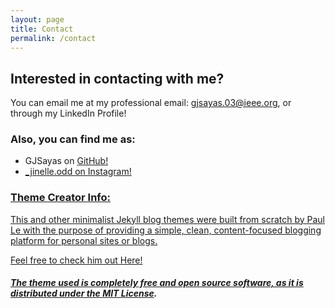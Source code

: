 ```yaml
---
layout: page
title: Contact
permalink: /contact
---
```

## Interested in contacting with me?
You can email me at my professional email: [gjsayas.03@ieee.org](mailto:gjsayas.03@ieee.org), or through my <a herf="https://www.linkedin.com/in/getsie-jinelle-sayas-de-la-rosa-a02a97242/"> LinkedIn Profile!

### Also, you can find me as: 
- GJSayas on <a href="https://github.com/GJSayas">GitHub!
- _jinelle.odd on <a href="https://www.instagram.com/_jinelle.odd/">Instagram!



### Theme Creator Info: 
This and other minimalist Jekyll blog themes were built from scratch by Paul Le with the purpose of providing a simple, clean, content-focused blogging platform for personal sites or blogs. 

Feel free to check him out <a href="https://github.com/LeNPaul/"> Here!

##### The theme used is completely free and open source software, as it is distributed under the [MIT License](http://choosealicense.com/licenses/mit/).
